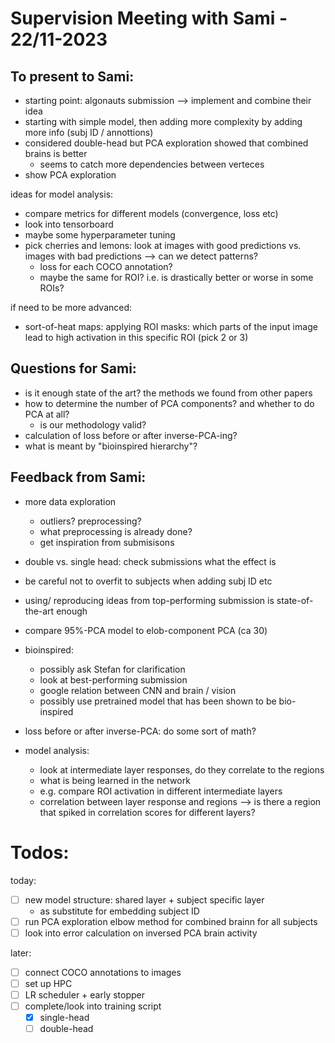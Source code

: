 # Supervision Meeting with Sami - 22/11-2023

## To present to Sami:
- starting point: algonauts submission --> implement and combine their idea
- starting with simple model, then adding more complexity by adding more info (subj ID / annottions)
- considered double-head but PCA exploration showed that combined brains is better
	- seems to catch more dependencies between verteces
- show PCA exploration


ideas for model analysis:
- compare metrics for different models (convergence, loss etc)
- look into tensorboard
- maybe some hyperparameter tuning
- pick cherries and lemons: look at images with good predictions vs. images with bad predictions --> can we detect patterns?
	- loss for each COCO annotation?
	- maybe the same for ROI? i.e. is drastically better or worse in some ROIs?

if need to be more advanced:
- sort-of-heat maps: applying ROI masks: which parts of the input image lead to high activation in this specific ROI (pick 2 or 3)


## Questions for Sami:
- is it enough state of the art? the methods we found from other papers
- how to determine the number of PCA components? and whether to do PCA at all?
	- is our methodology valid?
- calculation of loss before or after inverse-PCA-ing?
- what is meant by "bioinspired hierarchy"?

## Feedback from Sami:

- more data exploration
	- outliers? preprocessing?
	- what preprocessing is already done?
	- get inspiration from submisisons

- double vs. single head: check submissions what the effect is
- be careful not to overfit to subjects when adding subj ID etc
- using/ reproducing ideas from top-performing submission is state-of-the-art enough
- compare 95%-PCA model to elob-component PCA (ca 30)
- bioinspired:
	- possibly ask Stefan for clarification
	- look at best-performing submission
	- google relation between CNN and brain / vision 
	- possibly use pretrained model that has been shown to be bio-inspired
- loss before or after inverse-PCA: do some sort of math?

- model analysis:
	- look at intermediate layer responses, do they correlate to the regions
	- what is being learned in the network
	- e.g. compare ROI activation in different intermediate layers
	- correlation between layer response and regions --> is there a region that spiked in correlation scores for different layers?

# Todos:

today:
- [ ] new model structure: shared layer + subject specific layer
	- as substitute for embedding subject ID
- [ ] run PCA exploration elbow method for combined brainn for all subjects
- [ ] look into error calculation on inversed PCA brain activity

later:
- [ ] connect COCO annotations to images
- [ ] set up HPC
- [ ] LR scheduler + early stopper
- [ ] complete/look into training script
	- [x] single-head
	- [ ] double-head